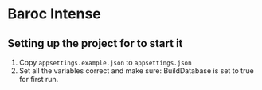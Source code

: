 # Baroc Intense

## Setting up the project for to start it
1. Copy `appsettings.example.json` to `appsettings.json`
2. Set all the variables correct and make sure: BuildDatabase is set to true for first run.